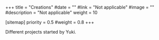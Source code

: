 +++
title = "Creations"
#date = ""
#link = "Not applicable"
#image = ""
#description = "Not applicable"
weight = 10

[sitemap]
  priority = 0.5
  #weight = 0.8
+++

Different projects started by Yuki.
